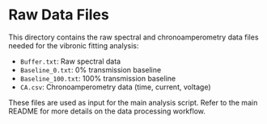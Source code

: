 # Raw Data Files

This directory contains the raw spectral and chronoamperometry data files needed for the vibronic fitting analysis:

- `Buffer.txt`: Raw spectral data
- `Baseline_0.txt`: 0% transmission baseline
- `Baseline_100.txt`: 100% transmission baseline
- `CA.csv`: Chronoamperometry data (time, current, voltage)

These files are used as input for the main analysis script. Refer to the main README for more details on the data processing workflow. 
